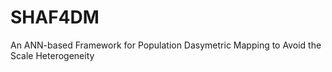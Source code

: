 # SHAF4DM
An ANN-based Framework for Population Dasymetric Mapping to Avoid the Scale Heterogeneity
